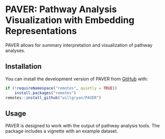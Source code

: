 
<!-- README.md is generated from README.Rmd. Please edit that file -->

# PAVER: Pathway Analysis Visualization with Embedding Representations

<!-- badges: start -->
<!-- badges: end -->

PAVER allows for summary interpretation and visualization of pathway
analyses.

## Installation

You can install the development version of PAVER from
[GitHub](https://github.com/) with:

``` r
if (!requireNamespace("remotes", quietly = TRUE))
    install.packages("remotes")
remotes::install_github("willgryan/PAVER")
```

## Usage

PAVER is designed to work with the output of pathway analysis tools. The
package includes a vignette with an example dataset.
